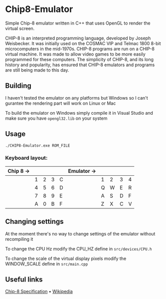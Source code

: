 # Chip8-Emulator
Simple Chip-8 emulator written in C++ that uses OpenGL to render the virtual screen.

CHIP-8 is an interpreted programming language, developed by Joseph Weisbecker. It was initially used on the COSMAC VIP and Telmac 1800 8-bit microcomputers in the mid-1970s. CHIP-8 programs are run on a CHIP-8 virtual machine. It was made to allow video games to be more easily programmed for these computers. The simplicity of CHIP-8, and its long history and popularity, has ensured that CHIP-8 emulators and programs are still being made to this day.

## Building
I haven't tested the emulator on any platforms but Windows so I can't gurantee the rendering part will work on Linux or Mac

To build the emulator on Windows simply compile it in Visual Studio and make sure you have `opengl32.lib` on your system

## Usage
`./CHIP8-Emulator.exe ROM_FILE`

### Keyboard layout:
| Chip 8 -> |   |   |   |   | Emulator -> |   |   |   |   |
|-----------|---|---|---|---|-------------|---|---|---|---|
|           | 1 | 2 | 3 | C |             | 1 | 2 | 3 | 4 |
|           | 4 | 5 | 6 | D |             | Q | W | E | R |
|           | 7 | 8 | 9 | E |             | A | S | D | F |
|           | A | 0 | B | F |             | Z | X | C | V |

## Changing settings
At the moment there's no way to change settings of the emulator without recompiling it

To change the CPU Hz modify the CPU_HZ define in `src/devices/CPU.h`

To change the scale of the virtual display pixels modify the WINDOW_SCALE define in `src/main.cpp`

## Useful links
[Chip-8 Specification](http://www.cs.columbia.edu/~sedwards/classes/2016/4840-spring/designs/Chip8.pdf)
•
[Wikipedia](https://en.wikipedia.org/wiki/CHIP-8)
